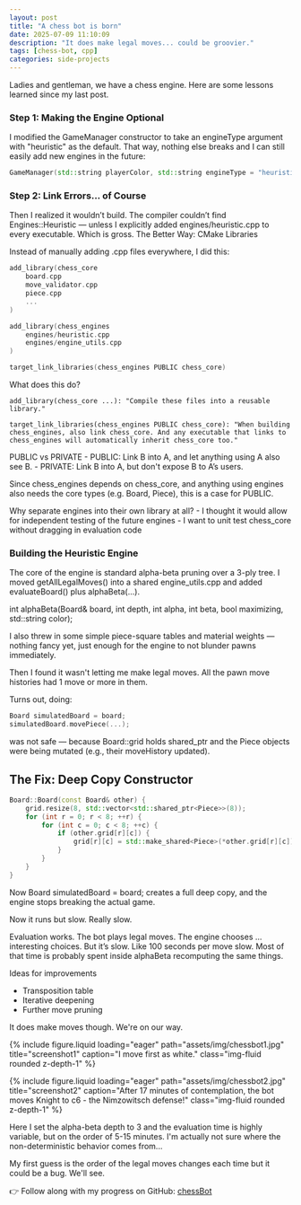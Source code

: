 ```yaml
---
layout: post
title: "A chess bot is born"
date: 2025-07-09 11:10:09
description: "It does make legal moves... could be groovier."
tags: [chess-bot, cpp]
categories: side-projects
---
```


Ladies and gentleman, we have a chess engine. Here are some lessons learned since my last post.

### Step 1: Making the Engine Optional

I modified the GameManager constructor to take an engineType argument with "heuristic" as the default. That way, nothing else breaks and I can still easily add new engines in the future:

 ```cpp
GameManager(std::string playerColor, std::string engineType = "heuristic");
```

### Step 2: Link Errors... of Course

Then I realized it wouldn’t build. The compiler couldn’t find Engines::Heuristic — unless I explicitly added engines/heuristic.cpp to every executable. Which is gross.
The Better Way: CMake Libraries

Instead of manually adding .cpp files everywhere, I did this:

```cpp
add_library(chess_core
    board.cpp
    move_validator.cpp
    piece.cpp
    ...
)

add_library(chess_engines
    engines/heuristic.cpp
    engines/engine_utils.cpp
)

target_link_libraries(chess_engines PUBLIC chess_core)
``` 

What does this do?

    add_library(chess_core ...): "Compile these files into a reusable library."

    target_link_libraries(chess_engines PUBLIC chess_core): "When building chess_engines, also link chess_core. And any executable that links to chess_engines will automatically inherit chess_core too."

PUBLIC vs PRIVATE
    - PUBLIC: Link B into A, and let anything using A also see B.
    - PRIVATE: Link B into A, but don't expose B to A’s users.

Since chess_engines depends on chess_core, and anything using engines also needs the core types (e.g. Board, Piece), this is a case for PUBLIC.

Why separate engines into their own library at all?
    - I thought it would allow for independent testing of the future engines 
    - I want to unit test chess_core without dragging in evaluation code  

### Building the Heuristic Engine

The core of the engine is standard alpha-beta pruning over a 3-ply tree. I moved getAllLegalMoves() into a shared engine_utils.cpp and added evaluateBoard() plus alphaBeta(...).

int alphaBeta(Board& board, int depth, int alpha, int beta, bool maximizing, std::string color);

I also threw in some simple piece-square tables and material weights — nothing fancy yet, just enough for the engine to not blunder pawns immediately.

Then I found it wasn't letting me make legal moves. All the pawn move histories had 1 move or more in them.

Turns out, doing:

```cpp
Board simulatedBoard = board;
simulatedBoard.movePiece(...);
``` 

was not safe — because Board::grid holds shared_ptr<Piece> and the Piece objects were being mutated (e.g., their moveHistory updated).
## The Fix: Deep Copy Constructor
```cpp
Board::Board(const Board& other) {
    grid.resize(8, std::vector<std::shared_ptr<Piece>>(8));
    for (int r = 0; r < 8; ++r) {
        for (int c = 0; c < 8; ++c) {
            if (other.grid[r][c]) {
                grid[r][c] = std::make_shared<Piece>(*other.grid[r][c]);
            }
        }
    }
}
``` 

Now Board simulatedBoard = board; creates a full deep copy, and the engine stops breaking the actual game.

Now it runs but slow. Really slow.

Evaluation works. The bot plays legal moves. The engine chooses ... interesting choices. But it’s slow. Like 100 seconds per move slow. Most of that time is probably spent inside alphaBeta recomputing the same things.

Ideas for improvements 
- Transposition table 
- Iterative deepening 
- Further move pruning  

It does make moves though. We're on our way. 

{% include figure.liquid
    loading="eager"
    path="assets/img/chessbot1.jpg"
    title="screenshot1"
    caption="I move first as white."
    class="img-fluid rounded z-depth-1"
%}


{% include figure.liquid
    loading="eager"
    path="assets/img/chessbot2.jpg"
    title="screenshot2"
    caption="After 17 minutes of contemplation, the bot moves Knight to c6 - the Nimzowitsch defense!"
    class="img-fluid rounded z-depth-1"
%}

Here I set the alpha-beta depth to 3 and the evaluation time is highly variable, but on the order of 5-15 minutes. I'm actually not sure where the non-deterministic behavior comes from...

My first guess is the order of the legal moves changes each time but it could be a bug. We'll see. 

👉 Follow along with my progress on GitHub: [chessBot](https://github.com/suchkristenwow/chessBot)
